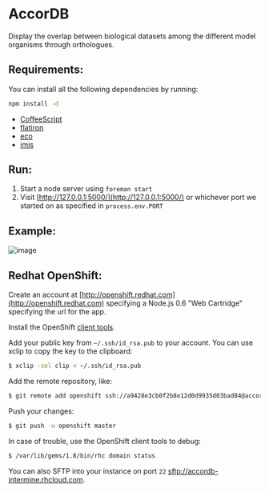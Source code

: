 # AccorDB

Display the overlap between biological datasets among the different model organisms through orthologues.

## Requirements:

You can install all the following dependencies by running:

```bash
npm install -d
```

- [CoffeeScript](http://coffeescript.org/)
- [flatiron](http://flatironjs.org/)
- [eco](https://github.com/sstephenson/eco)
- [imjs](https://github.com/alexkalderimis/imjs)

## Run:

1. Start a node server using `foreman start`
2. Visit [http://127.0.0.1:5000/](http://127.0.0.1:5000/) or whichever port we started on as specified in `process.env.PORT`

## Example:

![image](https://raw.github.com/radekstepan/AccorDB/master/example.png)

## Redhat OpenShift:

Create an account at [http://openshift.redhat.com](http://openshift.redhat.com) specifying a Node.js 0.6 "Web Cartridge" specifying the url for the app.

Install the OpenShift [client tools](https://openshift.redhat.com/app/getting_started).

Add your public key from `~/.ssh/id_rsa.pub` to your account. You can use xclip to copy the key to the clipboard:

```bash
$ xclip -sel clip < ~/.ssh/id_rsa.pub
```

Add the remote repository, like:

```bash
$ git remote add openshift ssh://a9428e3cb0f2b8e12d0d9935d03bad84@accordb-intermine.rhcloud.com/~/git/accordb.git/
```

Push your changes:

```bash
$ git push -u openshift master
```

In case of trouble, use the OpenShift client tools to debug:

```bash
$ /var/lib/gems/1.8/bin/rhc domain status
```

You can also SFTP into your instance on port `22` [sftp://accordb-intermine.rhcloud.com](sftp://accordb-intermine.rhcloud.com).